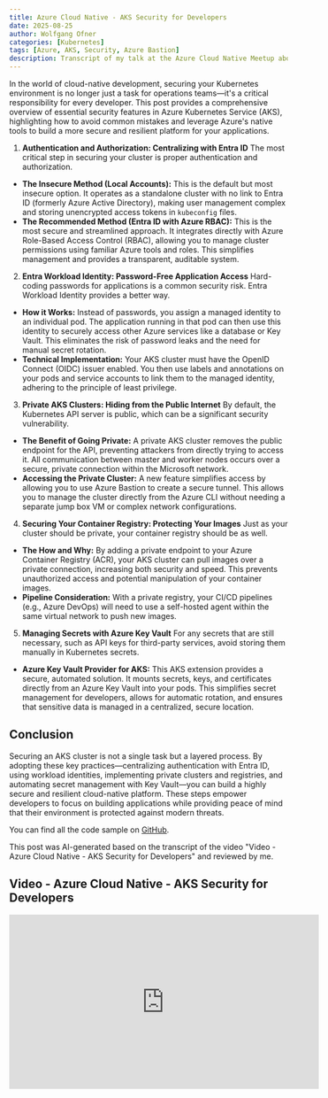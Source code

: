 ```yaml
---
title: Azure Cloud Native - AKS Security for Developers
date: 2025-08-25
author: Wolfgang Ofner
categories: [Kubernetes]
tags: [Azure, AKS, Security, Azure Bastion]
description: Transcript of my talk at the Azure Cloud Native Meetup about AKS Security for Developers.
---
```


In the world of cloud-native development, securing your Kubernetes environment is no longer just a task for operations teams—it's a critical responsibility for every developer. This post provides a comprehensive overview of essential security features in Azure Kubernetes Service (AKS), highlighting how to avoid common mistakes and leverage Azure's native tools to build a more secure and resilient platform for your applications.

1. **Authentication and Authorization: Centralizing with Entra ID**
The most critical step in securing your cluster is proper authentication and authorization.

- **The Insecure Method (Local Accounts):** This is the default but most insecure option. It operates as a standalone cluster with no link to Entra ID (formerly Azure Active Directory), making user management complex and storing unencrypted access tokens in `kubeconfig` files.
- **The Recommended Method (Entra ID with Azure RBAC):** This is the most secure and streamlined approach. It integrates directly with Azure Role-Based Access Control (RBAC), allowing you to manage cluster permissions using familiar Azure tools and roles. This simplifies management and provides a transparent, auditable system.

2. **Entra Workload Identity: Password-Free Application Access**
Hard-coding passwords for applications is a common security risk. Entra Workload Identity provides a better way.

- **How it Works:** Instead of passwords, you assign a managed identity to an individual pod. The application running in that pod can then use this identity to securely access other Azure services like a database or Key Vault. This eliminates the risk of password leaks and the need for manual secret rotation.
- **Technical Implementation:** Your AKS cluster must have the OpenID Connect (OIDC) issuer enabled. You then use labels and annotations on your pods and service accounts to link them to the managed identity, adhering to the principle of least privilege.

3. **Private AKS Clusters: Hiding from the Public Internet**
By default, the Kubernetes API server is public, which can be a significant security vulnerability.

- **The Benefit of Going Private:** A private AKS cluster removes the public endpoint for the API, preventing attackers from directly trying to access it. All communication between master and worker nodes occurs over a secure, private connection within the Microsoft network.
- **Accessing the Private Cluster:** A new feature simplifies access by allowing you to use Azure Bastion to create a secure tunnel. This allows you to manage the cluster directly from the Azure CLI without needing a separate jump box VM or complex network configurations.

4. **Securing Your Container Registry: Protecting Your Images**
Just as your cluster should be private, your container registry should be as well.

- **The How and Why:** By adding a private endpoint to your Azure Container Registry (ACR), your AKS cluster can pull images over a private connection, increasing both security and speed. This prevents unauthorized access and potential manipulation of your container images.
- **Pipeline Consideration:** With a private registry, your CI/CD pipelines (e.g., Azure DevOps) will need to use a self-hosted agent within the same virtual network to push new images.

5. **Managing Secrets with Azure Key Vault**
For any secrets that are still necessary, such as API keys for third-party services, avoid storing them manually in Kubernetes secrets.

- **Azure Key Vault Provider for AKS:** This AKS extension provides a secure, automated solution. It mounts secrets, keys, and certificates directly from an Azure Key Vault into your pods. This simplifies secret management for developers, allows for automatic rotation, and ensures that sensitive data is managed in a centralized, secure location.

## Conclusion

Securing an AKS cluster is not a single task but a layered process. By adopting these key practices—centralizing authentication with Entra ID, using workload identities, implementing private clusters and registries, and automating secret management with Key Vault—you can build a highly secure and resilient cloud-native platform. These steps empower developers to focus on building applications while providing peace of mind that their environment is protected against modern threats.

You can find all the code sample on <a href="https://github.com/WolfgangOfner/Youtube/tree/main/Azure%20Cloud%20Native%20-%20AKS%20Security%20for%20Developers" target="_blank" rel="noopener noreferrer">GitHub</a>.

This post was AI-generated based on the transcript of the video "Video - Azure Cloud Native - AKS Security for Developers" and reviewed by me.

## Video - Azure Cloud Native - AKS Security for Developers

<iframe width="560" height="315" src="https://youtu.be/GsazJl_HeFY" title="YouTube video player" frameborder="0" allow="accelerometer; autoplay; clipboard-write; encrypted-media; gyroscope; picture-in-picture; web-share" referrerpolicy="strict-origin-when-cross-origin" allowfullscreen></iframe>